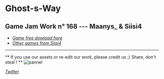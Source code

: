 # Ghost-s-Way
## Game Jam Work n° 168 --- Maanys_ & Siisi4  
- [*Game free dowload here*](https://siisi4.itch.io/ghosts-way) 
- [*Other games from Siisi4*](https://siisi4.itch.io) 

---
** If you use our assets or re-edit our work, please credit us ;) Share, don't steal !   **
![pannel](https://cdn.discordapp.com/attachments/479844223613665280/759576810219634730/Credit.png)

[*Twitter*](https://twitter.com/Siisi4k) 



